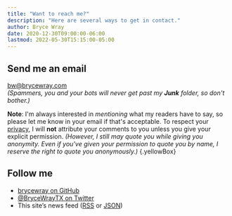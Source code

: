 ```yaml
---
title: "Want to reach me?"
description: "Here are several ways to get in contact."
author: Bryce Wray
date: 2020-12-30T09:00:00-06:00
lastmod: 2022-05-30T15:15:00-05:00
---
```


## Send me an email

bw@brycewray.com<br />
*(Spammers, you and your bots will never get past my **Junk** folder, so don't bother.)*

**Note**: I'm always interested in *mentioning* what my readers have to say, so please let me know in your email if that's acceptable. To respect your [privacy](/privacy), I will **not** attribute your comments to you unless you give your explicit permission. *(However, I still may quote you while giving you anonymity. Even if you've given your permission to quote you by name, I reserve the right to quote you anonymously.)*
{.yellowBox}

## Follow me

- [brycewray on GitHub](https://github.com/brycewray/)
- [@BryceWrayTX on Twitter](https://twitter.com/BryceWrayTX/)
- This site’s news feed ([RSS](/index.xml) or [JSON](/index.json))
